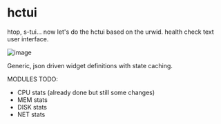 # hctui
htop, s-tui... now let's do the hctui based on the urwid. health check text user interface. 

![image](https://user-images.githubusercontent.com/8849953/144754792-3ff1ef76-ff59-49eb-aae4-002a0a915928.png)

Generic, json driven widget definitions with state caching.

MODULES TODO:
 - CPU stats (already done but still some changes)
 - MEM stats
 - DISK stats
 - NET stats
